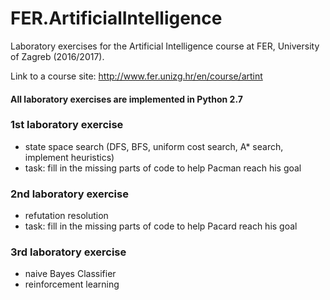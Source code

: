 # FER.ArtificialIntelligence

Laboratory exercises for the Artificial Intelligence course at FER, University of Zagreb (2016/2017).

Link to a course site: http://www.fer.unizg.hr/en/course/artint

#### All laboratory exercises are implemented in Python 2.7

### 1st laboratory exercise
* state space search (DFS, BFS, uniform cost search, A* search, implement heuristics)
* task: fill in the missing parts of code to help Pacman reach his goal

### 2nd laboratory exercise
* refutation resolution
* task: fill in the missing parts of code to help Pacard reach his goal

### 3rd laboratory exercise
* naive Bayes Classifier
* reinforcement learning
